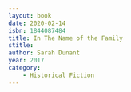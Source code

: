 ```yaml
---
layout: book
date: 2020-02-14
isbn: 1844087484
title: In The Name of the Family
stitle: 
author: Sarah Dunant
year: 2017
category:
    - Historical Fiction
---
```


